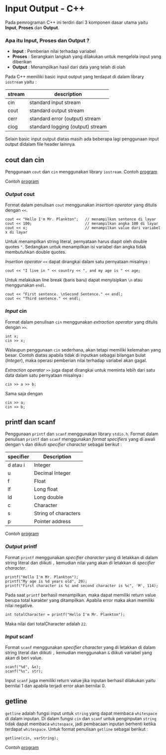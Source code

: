 # Input Output - C++

Pada pemrograman C++ ini terdiri dari 3 komponen dasar utama yaitu **Input**, **Proses** dan **Output**.

### Apa itu Input, Proses dan Output ?

- **Input** : Pemberian nilai terhadap variabel
- **Proses** : Serangkain langkah yang dilakukan untuk mengelola input yang diberikan
- **Output** : Menampilkan hasil dari data yang telah di olah

Pada C++ memiliki basic input output yang terdapat di dalam library `iostream` yaitu :

stream|description|
------|-----------|
cin|standard input stream|
cout|standard output stream|
cerr|standard error (output) stream|
clog|standard logging (output) stream|

Selain basic input output diatas masih ada beberapa lagi penggunaan input output didalam file header lainnya.

## cout dan cin

Penggunaan `cout` dan `cin` menggunakan library `iostream`. Contoh [program]()

Contoh [program](https://github.com/ajisubarkah/Pemrograman-Terstruktur/tree/master/InputOutput/cout_cin.cpp)

### *Output* cout

Format dalam penulisan `cout` menggunakan *insertion operator* yang ditulis dengan `<<`.

	cout << "Hello I'm Mr. Plankton"; 	// menampilkan sentence di layar
	cout << 100;						// menampilkan angka 100 di layar
	cout << x;							// menampilkan value dari variabel x di layar
	
Untuk menampilkan string literal, pernyataan harus diapit oleh double quotes `"`. Sedangkan untuk menampilkan isi variabel dan angka tidak membutuhkan double quotes.

*Insertion operator* `<<` dapat dirangkai dalam satu pernyataan misalnya :
	
	cout << "I live in " << country << ", and my age is " << age;

Untuk melakukan line break (baris baru) dapat menyisipkan `\n` atau menggunakan `endl`.
	
	cout << "First sentence. \nSecond Sentence." << endl;
	cout << "Third sentence." << endl;

### *Input* cin

Format dalam penulisan `cin` menggunakan *extraction  operator* yang ditulis dengan `>>`.

	int x;
	cin >> x;

Walaupun penggunaan `cin` sederhana, akan tetapi memiliki kelemahan yang besar. Contoh diatas apabila tidak di inputkan sebagai bilangan bulat (*Integer*), maka operasi pemberian nilai terhadap variabel akan gagal. 

*Extraction  operator* `>>` juga dapat dirangkai untuk meminta lebih dari satu data dalam satu pernyataan misalnya :
	
	cin >> a >> b;

Sama saja dengan 
	
	cin >> a;
	cin >> b;

## printf dan scanf

Penggunaan `printf` dan `scanf` menggunakan library `stdio.h`. Format dalam penulisan `printf` dan `scanf` menggunakan *format specifiers* yang di awali dengan `%` dan diikuti *specifier character* sebagai berikut :

specifier|Description|
---------|-----------|
d atau i|Integer|
u|Decimal Integer|
f|Float|
lf|Long float|
ld|Long double|
c|Character|
s|String of characters|
p|Pointer address|

Contoh [program](https://github.com/ajisubarkah/Pemrograman-Terstruktur/tree/master/InputOutput/printf_scanf.cpp)

### *Output* printf

Format `printf` menggunakan *specifier character* yang di letakkan di dalam string literal dan diikuti `,` kemudian nilai yang akan di letakkan di *specifier character*.
	
	printf("Hello I'm Mr. Plankton");
	printf("My age is %d years old", 20);
	printf("First character is %c and second character is %c", 'M', 114);
	
Pada saat `printf` berhasil menampilkan, maka dapat memiliki return value berupa total karakter yang ditampilkan. Apabila error maka akan memiliki nilai negative.

	int totalCharacter = printf("Hello I'm Mr. Plankton");
	
Maka nilai dari totalCharacter adalah `22`.

### *Input* scanf

Format `scanf` menggunakan *specifier character* yang di letakkan di dalam string literal dan diikuti `,` kemudian menggunakan `&` diikuti variabel yang akan di beri value.

	scanf("%d", &x);
	scanf("%s", str);
	
Input `scanf` juga memiliki return value jika inputan berhasil dilakukan yaitu bernilai 1 dan apabila terjadi error akan bernilai 0.

## getline

`getline` adalah fungsi input untuk `string` yang dapat membaca `whitespace` di dalam inputan. Di dalam fungsi `cin` dan `scanf` untuk penginputan `string` tidak dapat membaca `whitespace`, jadi pembacaan inputan berhenti ketika terdapat `whitespace`. Untuk format penulisan `getline` sebagai berikut :

	getline(cin, varString);

Contoh [program](https://github.com/ajisubarkah/Pemrograman-Terstruktur/tree/master/InputOutput/getline.cpp)